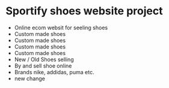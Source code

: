 # Sportify shoes website project
- Online ecom websit for seeling shoes
- Custom made shoes
- Custom made shoes
- Custom made shoes
- Custom made shoes
- New / Old Shoes selling
- By and sell shoe online
- Brands nike, addidas, puma etc.
- new change
